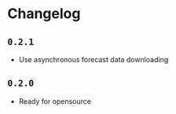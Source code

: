 # Changelog

## `0.2.1`
- Use asynchronous forecast data downloading

## `0.2.0`

- Ready for opensource
